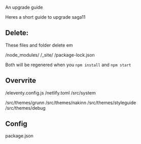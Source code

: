 An upgrade guide

Heres a short guide to upgrade saga11

## Delete:
These files and folder delete em

/node_modules/
/_site/
/package-lock.json

Both will be regenered when you `npm install` and `npm start`

## Overvrite
/eleventy.config.js
/netlify.toml
/src/system


/src/themes/grunn
/src/themes/nakinn
/src/themes/styleguide
/src/themes/debug

## Config
package.json

